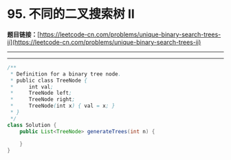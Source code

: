 # 95. 不同的二叉搜索树 II

**题目链接：**[https://leetcode-cn.com/problems/unique-binary-search-trees-ii](https://leetcode-cn.com/problems/unique-binary-search-trees-ii)

---

<Cards card="leetcode_95_unique-binary-search-trees-ii"></Cards>

---

```java
/**
 * Definition for a binary tree node.
 * public class TreeNode {
 *     int val;
 *     TreeNode left;
 *     TreeNode right;
 *     TreeNode(int x) { val = x; }
 * }
 */
class Solution {
    public List<TreeNode> generateTrees(int n) {
        
    }
}
```